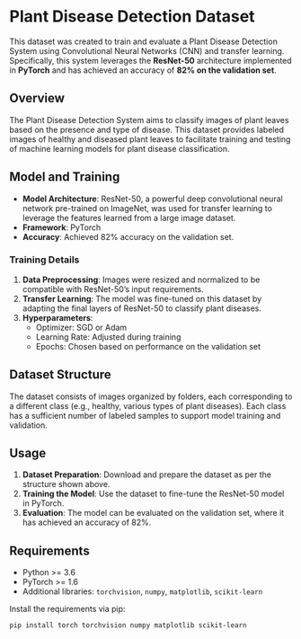 # Plant Disease Detection Dataset

This dataset was created to train and evaluate a Plant Disease Detection System using Convolutional Neural Networks (CNN) and transfer learning. Specifically, this system leverages the **ResNet-50** architecture implemented in **PyTorch** and has achieved an accuracy of **82% on the validation set**.

## Overview

The Plant Disease Detection System aims to classify images of plant leaves based on the presence and type of disease. This dataset provides labeled images of healthy and diseased plant leaves to facilitate training and testing of machine learning models for plant disease classification.

## Model and Training

- **Model Architecture**: ResNet-50, a powerful deep convolutional neural network pre-trained on ImageNet, was used for transfer learning to leverage the features learned from a large image dataset.
- **Framework**: PyTorch
- **Accuracy**: Achieved 82% accuracy on the validation set.

### Training Details

1. **Data Preprocessing**: Images were resized and normalized to be compatible with ResNet-50’s input requirements.
2. **Transfer Learning**: The model was fine-tuned on this dataset by adapting the final layers of ResNet-50 to classify plant diseases.
3. **Hyperparameters**:
   - Optimizer: SGD or Adam
   - Learning Rate: Adjusted during training
   - Epochs: Chosen based on performance on the validation set

## Dataset Structure

The dataset consists of images organized by folders, each corresponding to a different class (e.g., healthy, various types of plant diseases). Each class has a sufficient number of labeled samples to support model training and validation.


## Usage

1. **Dataset Preparation**: Download and prepare the dataset as per the structure shown above.
2. **Training the Model**: Use the dataset to fine-tune the ResNet-50 model in PyTorch.
3. **Evaluation**: The model can be evaluated on the validation set, where it has achieved an accuracy of 82%.

## Requirements

- Python >= 3.6
- PyTorch >= 1.6
- Additional libraries: `torchvision`, `numpy`, `matplotlib`, `scikit-learn`

Install the requirements via pip:

```bash
pip install torch torchvision numpy matplotlib scikit-learn


